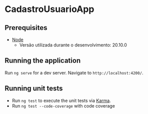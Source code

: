 # CadastroUsuarioApp

## Prerequisites
- [Node](https://nodejs.org/en)
  - Versão utilizada durante o desenvolvimento: 20.10.0

## Running the application

Run `ng serve` for a dev server. Navigate to `http://localhost:4200/`.

## Running unit tests
- Run `ng test` to execute the unit tests via [Karma](https://karma-runner.github.io).
- Run `ng test --code-coverage` with code coverage
